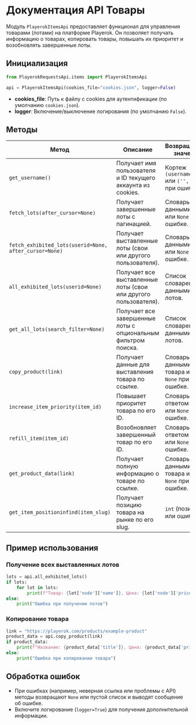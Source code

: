 # Документация API Товары

Модуль `PlayerokItemsApi` предоставляет функционал для управления товарами (лотами) на платформе Playerok. Он позволяет получать информацию о товарах, копировать товары, повышать их приоритет и возобновлять завершенные лоты.

## Инициализация

```python
from PlayerokRequestsApi.items import PlayerokItemsApi

api = PlayerokItemsApi(cookies_file="cookies.json", logger=False)
```

- **cookies_file**: Путь к файлу с cookies для аутентификации (по умолчанию `cookies.json`).
- **logger**: Включение/выключение логирования (по умолчанию `False`).

## Методы

| Метод                            | Описание                                                                 | Возвращаемое значение                     |
|----------------------------------|--------------------------------------------------------------------------|------------------------------------------|
| `get_username()`                 | Получает имя пользователя и ID текущего аккаунта из cookies.             | Кортеж `(username, id)` или `('', '')` при ошибке. |
| `fetch_lots(after_cursor=None)`  | Получает завершенные лоты с пагинацией.                                  | Словарь с данными лотов или `None` при ошибке. |
| `fetch_exhibited_lots(userid=None, after_cursor=None)` | Получает выставленные лоты (свои или другого пользователя). | Словарь с данными лотов или `None` при ошибке. |
| `all_exhibited_lots(userid=None)`| Получает все выставленные лоты (свои или другого пользователя).          | Список словарей с данными лотов.         |
| `get_all_lots(search_filter=None)` | Получает все завершенные лоты с опциональным фильтром поиска.           | Список словарей с данными лотов.         |
| `copy_product(link)`             | Получает данные для выставления товара по ссылке.                       | Словарь с данными товара или `None` при ошибке. |
| `increase_item_priority(item_id)`| Повышает приоритет товара по его ID.                                    | Словарь с ответом API или `None` при ошибке. |
| `refill_item(item_id)`           | Возобновляет завершенный товар по его ID.                               | Словарь с ответом API или `None` при ошибке. |
| `get_product_data(link)`         | Получает полную информацию о товаре по ссылке.                          | Словарь с данными товара или `None` при ошибке. |
| `get_item_positioninfind(item_slug)` | Получает позицию товара на рынке по его slug.                        | `int` (позиция) или ошибка.              |

## Пример использования

### Получение всех выставленных лотов

```python
lots = api.all_exhibited_lots()
if lots:
    for lot in lots:
        print(f"Товар: {lot['node']['name']}, Цена: {lot['node']['price']}")
else:
    print("Ошибка при получении лотов")
```

### Копирование товара

```python
link = "https://playerok.com/products/example-product"
product_data = api.copy_product(link)
if product_data:
    print(f"Название: {product_data['title']}, Цена: {product_data['price']}")
else:
    print("Ошибка при копировании товара")
```

## Обработка ошибок

- При ошибках (например, неверная ссылка или проблемы с API) методы возвращают `None` или пустой список и выводят сообщение об ошибке.
- Включите логирование (`logger=True`) для получения дополнительной информации.